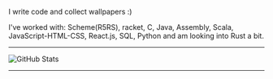 I write code and collect wallpapers :)

I've worked with: Scheme(R5RS), racket, C, Java, Assembly, Scala, JavaScript-HTML-CSS, React.js, SQL, Python and am looking into Rust a bit.

---

![GitHub Stats](https://github-readme-stats.vercel.app/api?username=lordofhunger&show_icons=true&theme=dracula&hide_border=true)

---
